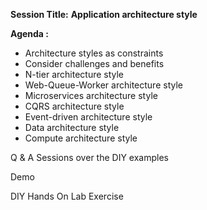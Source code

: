 __Session Title:__ __Application architecture style__

__Agenda :__ 

* Architecture styles as constraints          
* Consider challenges and benefits                                            
* N-tier architecture style
* Web-Queue-Worker architecture style 
* Microservices architecture style
* CQRS architecture style                                                             
* Event-driven architecture style                                      
* Data architecture style 
* Compute architecture style


Q & A Sessions over the DIY examples

Demo

DIY Hands On Lab Exercise


